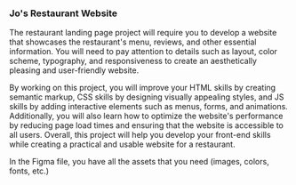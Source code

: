 ### Jo's Restaurant Website

The restaurant landing page project will require you to develop a website that showcases the restaurant's menu, reviews, and other essential information. You will need to pay attention to details such as layout, color scheme, typography, and responsiveness to create an aesthetically pleasing and user-friendly website.

By working on this project, you will improve your HTML skills by creating semantic markup, CSS skills by designing visually appealing styles, and JS skills by adding interactive elements such as menus, forms, and animations. Additionally, you will also learn how to optimize the website's performance by reducing page load times and ensuring that the website is accessible to all users. Overall, this project will help you develop your front-end skills while creating a practical and usable website for a restaurant.

In the Figma file, you have all the assets that you need (images, colors, fonts, etc.)